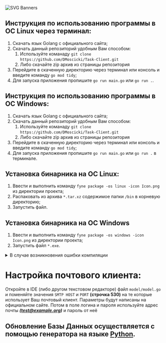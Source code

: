 <p dir="auto">
   <img alt="SVG Banners" src="https://svg-banners.vercel.app/api?type=typeWriter&text1=Дипломный%20проект.&width=1010&height=100"
</p>


## Инструкция по использованию программы в ОС Linux через терминал:
1. Скачать язык Golang с официального сайта;
1. Скачать данный репозиторий удобным Вам способом:
   1. Используйте команаду `git clone https://github.com/DMoscicki/Task-Client.git`
   1. Либо скачайте zip архив из страницы репозитория
1. Перейдите в скаченную директорию через терминал или консоль и введите команду `go mod tidy`;
1. Для запуска приложения пропишите `go run main.go` или `go run .`.

## Инструкция по использованию программы в ОС Windows:

1. Скачать язык Golang с официального сайта;
1. Скачать данный репозиторий удобным Вам способом:
   1. Используйте команаду `git clone https://github.com/DMoscicki/Task-Client.git`
   1. Либо скачайте zip архив из страницы репозитория
1. Перейдите в скаченную директорию через терминал или консоль и введите команду `go mod tidy`;
1. Для запуска приложения пропишите `go run main.go` или `go run .` в терминале.

## Установка бинарника на ОС Linux:
1. Ввести и выполнить команду `fyne package -os linux -icon Icon.png` из директории проекта;
1. Распаковать из архива `*.tar.xz` содержимое папки `/bin` в корневую директорию;
1. Запустить файл.

## Установка бинарника на ОС Windows
1. Ввести и выполнить команду `fyne package -os windows -icon Icon.png` из директории проекта;
1. Запустить файл `*.exe`.

<details>
  <summary markdown="span">В случае возникновения ошибки компиляции</summary>

# Устранение ошибки компиляции:
![Error](./screenshot/Error.png)

## Если Вы видите данную ошибку необходимо:
1. Установить Mingw-w64 последней версии по этой [ссылке](https://github.com/msys2/msys2-installer/releases/download/2022-09-04/msys2-x86_64-20220904.exe);
1. Запустить установщик и установить MSYS2 в выбранную Вами директорию;
1. По окончанию установки установить флажок для запуска MSYS2;
1. В окне терминала вставить данную команду `pacman -S mingw-w64-x86_64-gcc` и запустить;
1. Добавить путь MSYS2 в переменную среду. Например: `"A:\msys64\mingw64\bin"`;
1. Выйти из профиля и зайти заново для обновления переменной среды.
1. Снова запустить приложение `go run .` или `go main.go`
</details>

# Настройка почтового клиента:
Откройте в IDE (либо другом текстовом редакторе) файл `model/model.go` и поменяйте значения `SMTP HOST` и `PORT` **(строчка 530)** на те которые использует Ваш почтовый клиент. Параметры будут написаны на официальном сайте.
Потом в поле логина и пароля используйте адрес почты ***(test@example.org)*** и пароль от неё

## Обновление Базы Данных осуществляется с помощью генератора на языке [Python](https://github.com/DMoscicki/RandomData.git).
